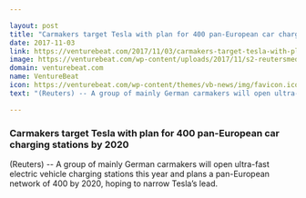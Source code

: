 ```yaml
---

layout: post
title: "Carmakers target Tesla with plan for 400 pan-European car charging stations by 2020"
date: 2017-11-03
link: https://venturebeat.com/2017/11/03/carmakers-target-tesla-with-plan-for-400-pan-european-car-charging-stations-by-2020/
image: https://venturebeat.com/wp-content/uploads/2017/11/s2-reutersmedia-net_.jpg?fit=780%2C520&strip=all
domain: venturebeat.com
name: VentureBeat
icon: https://venturebeat.com/wp-content/themes/vb-news/img/favicon.ico
text: "(Reuters) -- A group of mainly German carmakers will open ultra-fast electric vehicle charging stations this year and plans a pan-European network of 400 by 2020, hoping to narrow Tesla’s lead."

---
```


### Carmakers target Tesla with plan for 400 pan-European car charging stations by 2020

(Reuters) -- A group of mainly German carmakers will open ultra-fast electric vehicle charging stations this year and plans a pan-European network of 400 by 2020, hoping to narrow Tesla’s lead.